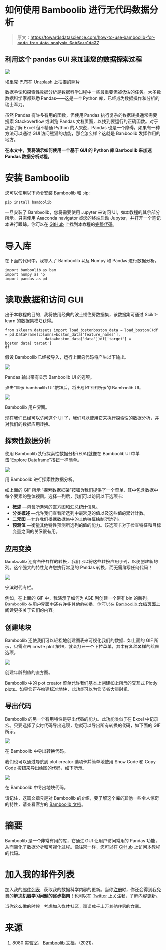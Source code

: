 # 如何使用 Bamboolib 进行无代码数据分析

> 原文：<https://towardsdatascience.com/how-to-use-bamboolib-for-code-free-data-analysis-6cb5eae1dc37>

## 利用这个 pandas GUI 来加速您的数据探索过程

![](img/700f8c121581a58eaf6a491e0ef24871.png)

埃里克·巴布在 [Unsplash](https://unsplash.com/s/photos/bamboo?utm_source=unsplash&utm_medium=referral&utm_content=creditCopyText) 上拍摄的照片

数据争论和探索性数据分析是数据科学过程中一些最重要但被低估的任务。大多数数据科学家都熟悉 Pandas——这是一个 Python 库，已经成为数据操作和分析的瑞士军刀。

虽然 Pandas 有许多有用的函数，但使用 Pandas 执行复杂的数据转换通常需要搜索 Stackoverflow 或浏览 Pandas 文档页面，以找到要运行的正确函数。对于那些了解 Excel 但不精通 Python 的人来说，Pandas 也是一个障碍。如果有一种方法可以通过 GUI 访问熊猫的功能，那会怎么样？这就是 Bamboolib 发挥作用的地方。

**在本文中，我将演示如何使用一个基于 GUI 的 Python 库 Bamboolib 来加速 Pandas 数据分析过程。**

# 安装 Bamboolib

您可以使用以下命令安装 Bamboolib 和 pip:

```
pip install bamboolib
```

一旦安装了 Bamboolib，您将需要使用 Jupyter 来访问 UI，如本教程的其余部分所示。只需使用 Anaconda navigator 或您的终端启动 Jupyter，并打开一个笔记本进行跟踪。你可以在 [GitHub](https://github.com/AmolMavuduru/BamboolibTutorial/tree/master) 上找到本教程的[完整代码](https://github.com/AmolMavuduru/BamboolibTutorial/tree/master)。

# 导入库

在下面的代码中，我导入了 Bamboolib 以及 Numpy 和 Pandas 进行数据分析。

```
import bamboolib as bam
import numpy as np
import pandas as pd
```

# 读取数据和访问 GUI

出于本教程的目的，我将使用经典的波士顿住房数据集，该数据集可通过 Scikit-learn 的数据集模块获得。

```
from sklearn.datasets import load_bostonboston_data = load_boston()df = pd.DataFrame(columns=boston_data['feature_names'],
                  data=boston_data['data'])df['target'] = boston_data['target']
df
```

假设 Bamboolib 已经被导入，运行上面的代码将产生以下输出。

![](img/d6ba12ff0c30c543420305f42136f594.png)

Pandas 输出带有显示 Bamboolib UI 的选项。

点击“显示 bamboolib UI”按钮后，将出现如下图所示的 Bamboolib UI。

![](img/1e55335d5756a3fc0c219c56259b00f5.png)

Bamboolib 用户界面。

现在我们已经可以访问这个 UI 了，我们可以使用它来执行探索性的数据分析，并对我们的数据应用转换。

## 探索性数据分析

使用 Bamboolib 执行探索性数据分析(EDA)就像在 Bamboolib UI 中单击“Explore Dataframe”按钮一样简单。

![](img/653c17fdba94be2ff052843804d7db85.png)

用 Bamboolib 进行探索性数据分析。

如上面的 GIF 所示,“探索数据框架”按钮为我们提供了一个菜单，其中包含数据中每个要素的整体视图。选择一列后，我们可以访问以下选项卡:

*   **概述** —包含所选列的直方图和汇总统计信息。
*   **分类概述** —允许我们查看所选列中最常见的值以及这些值的累计计数。
*   **二元图** —允许我们根据数据集中的其他特征绘制所选列。
*   **预测值** —衡量其他特性预测所选列的值的能力。该选项卡对于检查特征和目标变量之间的关系很有用。

## 应用变换

Bamboolib 还有各种各样的转换，我们可以将这些转换应用于列，以便创建新的列。这个强大的特性允许您执行常见的 Pandas 转换，而无需编写任何代码！

![](img/37d1426637e94509a568cbd298fc78ad.png)

宁滨时代专栏。

例如，在上面的 GIF 中，我演示了如何为 AGE 列创建一个带有 bin 的新列。Bamboolib 在用户界面中还有许多其他的转换，你可以在 [Bamboolib 文档页面](https://docs.bamboolib.8080labs.com/)上阅读更多关于它们的内容。

## 创建地块

Bamboolib 还使我们可以轻松地创建图表来可视化我们的数据。如上面的 GIF 所示，只需点击 create plot 按钮，就会打开一个下拉菜单，其中有各种各样的绘图选项。

![](img/577e8b177aa0b220bfd074576ec669ce.png)

创建年龄列值的直方图。

Bamboolib 中的 plot creator 菜单允许我们基本上创建如上所示的交互式 Plotly plots。如果您正在构建标准地块，此功能可以为您节省大量时间。

## 导出代码

Bamboolib 的另一个有用特性是导出代码的能力。此功能类似于在 Excel 中记录宏。只要选择了实时代码导出选项，您就可以导出所有转换的代码，如下面的 GIF 所示。

![](img/a446cc3d16355a91456163bba2933aa6.png)

在 Bamboolib 中导出转换代码。

我们也可以通过导航到 plot creator 选项卡并简单地使用 Show Code 和 Copy Code 按钮来导出绘图的代码，如下所示。

![](img/08c4c2de1528957e1b53c4346cbd8874.png)

在 Bamboolib 中导出地块代码。

请记住，这篇文章只是对 Bamboolib 的介绍，要了解这个库的其他一些令人惊奇的特性，请查看官方的 [Bamboolib 文档](https://docs.bamboolib.8080labs.com/)。

# 摘要

Bamboolib 是一个非常有用的库，它通过 GUI 让用户访问常用的 Pandas 功能，从而简化了数据分析和可视化过程。像往常一样，您可以在 [GitHub](https://github.com/AmolMavuduru/BamboolibTutorial/tree/master) 上访问本教程的代码。

# 加入我的邮件列表

加入我的[邮件列表](https://mailchi.mp/e8dd82679724/amols-data-science-blog)，获取我的数据科学内容的更新。当你[注册](https://mailchi.mp/e8dd82679724/amols-data-science-blog)时，你还会得到我免费的**解决机器学习问题的逐步指南**！也可以在 [Twitter](https://twitter.com/amolmavuduru1) 上关注我，了解内容更新。

当你这么做的时候，考虑加入媒体社区，阅读成千上万其他作家的文章。

# 来源

1.  8080 实验室， [Bamboolib 文档](https://docs.bamboolib.8080labs.com/)，(2021)。